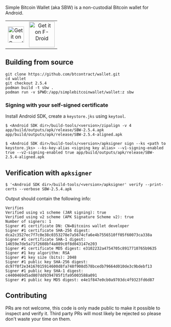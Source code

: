 Simple Bitcoin Wallet (aka SBW) is a non-custodial Bitcoin wallet for Android.

<table>
  <tbody>
    <tr>
      <td align="center" valign="middle">
        <a href="https://play.google.com/store/apps/details?id=com.btcontract.wallet">
          <img alt="Get it on Google Play" src="https://play.google.com/intl/en_us/badges/images/apps/en-play-badge.png" height="50pt"/>
        </a>
      </td>
      <td align="center" valign="middle">
        <a href="https://f-droid.org/repository/browse/?fdid=com.btcontract.wallet">
          <img alt="Get it on F-Droid" src="https://fdroid.gitlab.io/artwork/badge/get-it-on.png" height="80pt"/>
        </a>  
      </td>
    </tr>
  </tbody>
</table>

## Building from source

```
git clone https://github.com/btcontract/wallet.git
cd wallet
git checkout 2.5.4
podman build -t sbw .
podman run -v $PWD:/app/simplebitcoinwallet/wallet:z sbw
```

### Signing with your self-signed certificate

Install Android SDK, create a `keystore.jks` using `keytool`.

```
$ <Android SDK dir>/build-tools/<version>/zipalign -v 4 app/build/outputs/apk/release/SBW-2.5.4.apk app/build/outputs/apk/release/SBW-2.5.4-aligned.apk

$ <Android SDK dir>/build-tools/<version>/apksigner sign --ks <path to keystore.jks> --ks-key-alias <signing key alias> --v1-signing-enabled true --v2-signing-enabled true app/build/outputs/apk/release/SBW-2.5.4-aligned.apk
```

## Verification with `apksigner`

```
$ '<Android SDK dir>/build-tools/<version>/apksigner' verify --print-certs --verbose SBW-2.5.4.apk
```

Output should contain the following info:

```
Verifies
Verified using v1 scheme (JAR signing): true
Verified using v2 scheme (APK Signature Scheme v2): true
Number of signers: 1
Signer #1 certificate DN: CN=Bitcoins wallet developer
Signer #1 certificate SHA-256 digest: dca2c3527ec7f7c0e38c0353278e7a5674cfa6e4b7556510ff05f60073ca338a
Signer #1 certificate SHA-1 digest: 14659e7de5a71f2608bf4a889c0f8d043147e203
Signer #1 certificate MD5 digest: e3102232a4754705c8917710765b9635
Signer #1 key algorithm: RSA
Signer #1 key size (bits): 2048
Signer #1 public key SHA-256 digest: dc97f0f2e34167015914600d8fa748f908d578bcedb79664d010de3c9bdebf13
Signer #1 public key SHA-1 digest: c4400469d5ad807dd9394785f1fa95003588a091
Signer #1 public key MD5 digest: e4e1f847e0cb0a9703dc4f9323fd6d87
```

## Contributing

PRs are not welcome, this code is only made public to make it possible to inspect and verify it. Third party PRs will most likely be rejected so please don't waste your time on them.